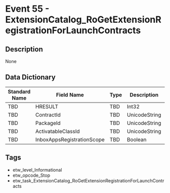 # Event 55 - ExtensionCatalog_RoGetExtensionRegistrationForLaunchContracts

## Description
None

## Data Dictionary
|Standard Name|Field Name|Type|Description|Sample Value|
|---|---|---|---|---|
|TBD|HRESULT|TBD|Int32|None|None|
|TBD|ContractId|TBD|UnicodeString|None|None|
|TBD|PackageId|TBD|UnicodeString|None|None|
|TBD|ActivatableClassId|TBD|UnicodeString|None|None|
|TBD|InboxAppsRegistrationScope|TBD|Boolean|None|None|

## Tags
* etw_level_Informational
* etw_opcode_Stop
* etw_task_ExtensionCatalog_RoGetExtensionRegistrationForLaunchContracts